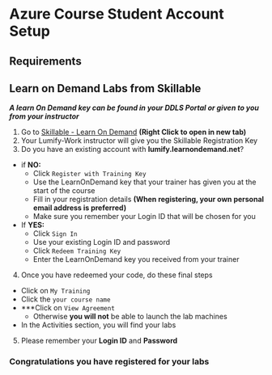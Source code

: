 
# Azure Course Student Account Setup

## Requirements

## Learn on Demand Labs from Skillable

***A learn On Demand key can be found in your DDLS Portal or given to you from your instructor***

1. Go to [Skillable - Learn On Demand](https://ddls.learnondemand.net) **(Right Click to open in new tab)**
2. Your Lumify-Work instructor will give you the Skillable Registration Key
3. Do you have an existing account with **lumify.learnondemand.net**?
  - if **NO:**
    - Click `Register with Training Key`  
    - Use the LearnOnDemand key that your trainer has given you at the start of the course
    - Fill in your registration details **(When registering, your own personal email address is preferred)**
    - Make sure you remember your Login ID that will be chosen for you
  - If **YES:**
    - Click ```Sign In```
    - Use your existing Login ID and password
    - Click ```Redeem Training Key```
    - Enter the LearnOnDemand key you received from your trainer
4. Once you have redeemed your code, do these final steps
  - Click on ```My Training```
  - Click the ```your course name```
  - ***Click on ```View Agreement``` 
    - Otherwise **you will not** be able to launch the lab machines
  - In the Activities section, you will find your labs
5. Please remember your **Login ID** and **Password** 

### Congratulations you have registered for your labs

